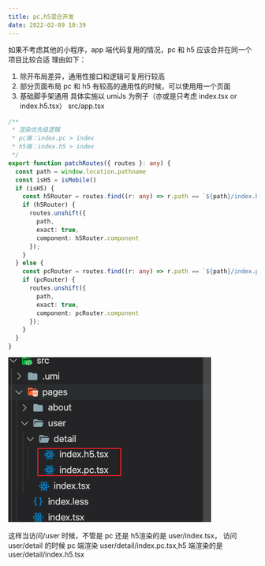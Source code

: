 ```yaml
---
title: pc,h5混合开发
date: 2022-02-09 10:39
---
```

如果不考虑其他的小程序，app 端代码复用的情况，pc 和 h5 应该合并在同一个项目比较合适
理由如下：
1. 除开布局差异，通用性接口和逻辑可复用行较高
2. 部分页面布局 pc 和 h5 有较高的通用性的时候，可以使用用一个页面
3. 基础脚手架通用
具体实施以 umiJs 为例子（亦或是只考虑 index.tsx or index.h5.tsx）
src/app.tsx
```ts
/**
 * 渲染优先级逻辑 
 * pc端：index.pc > index
 * h5端：index.h5 > index
 */
export function patchRoutes({ routes }: any) {
  const path = window.location.pathname
  const isH5 = isMobile()
  if (isH5) {
    const h5Router = routes.find((r: any) => r.path == `${path}/index.h5`)
    if (h5Router) {
      routes.unshift({
        path,
        exact: true,
        component: h5Router.component
      });
    }
  } else {
    const pcRouter = routes.find((r: any) => r.path == `${path}/index.pc`)
    if (pcRouter) {
      routes.unshift({
        path,
        exact: true,
        component: pcRouter.component
      });
    }
  }
}
```

![](./_image/2022-02-09/2022-02-09-13-10-16@2x.png)

这样当访问/user 时候，不管是 pc 还是 h5渲染的是 user/index.tsx，
访问 user/detail 的时候 pc 端渲染 user/detail/index.pc.tsx,h5 端渲染的是 user/detail/index.h5.tsx
